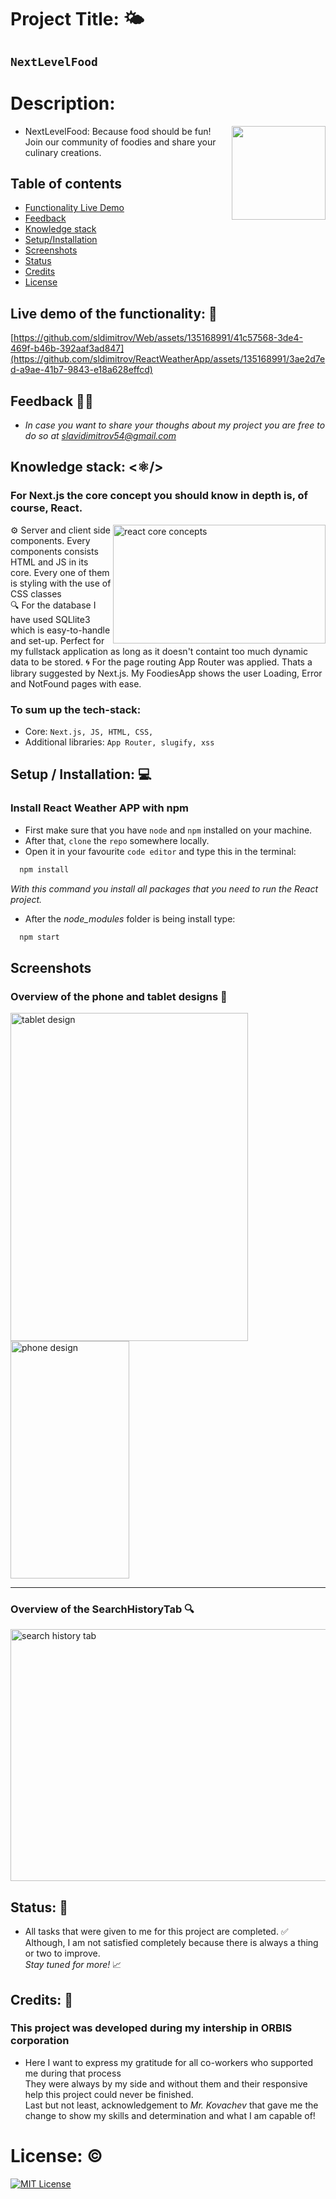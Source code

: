 # Project Title: 🌤️ #
## `NextLevelFood`

# Description: #
<img align="right" width="150" height="150" src='https://github.com/user-attachments/assets/d7aa96bd-c93f-4461-a11a-00c7feb08bee'/>

* NextLevelFood: Because food should be fun! Join our community of foodies and share your culinary creations.

## Table of contents
* [Functionality Live Demo](https://github.com/sldimitrov/ReactWeatherApp/blob/main/README.md#live-demo-of-the-functionality-)
* [Feedback](https://github.com/sldimitrov/ReactWeatherApp/blob/main/README.md#feedback-)
* [Knowledge stack](https://github.com/sldimitrov/ReactWeatherApp/blob/main/README.md#knowledge-stack-%EF%B8%8F)
* [Setup/Installation](https://github.com/sldimitrov/ReactWeatherApp/blob/main/README.md#setup--installation-)
* [Screenshots](https://github.com/sldimitrov/ReactWeatherApp/blob/main/README.md#screenshots)
* [Status](https://github.com/sldimitrov/ReactWeatherApp/blob/main/README.md#status-)
* [Credits](https://github.com/sldimitrov/ReactWeatherApp/blob/main/README.md#credits-)
* [License](https://github.com/sldimitrov/ReactWeatherApp/blob/main/README.md#license-%EF%B8%8F)

## Live demo of the functionality: 🔗 
[https://github.com/sldimitrov/Web/assets/135168991/41c57568-3de4-469f-b46b-392aaf3ad847](https://github.com/sldimitrov/ReactWeatherApp/assets/135168991/3ae2d7ed-a9ae-41b7-9843-e18a628effcd)

## Feedback 💭💭  
* *In case you want to share your thoughs about my project you are free to do so at slavidimitrov54@gmail.com*

## Knowledge stack: <⚛️/> 
 ### For Next.js the core concept you should know in depth is, of course, React.
<img align="right" width="340" height="190" alt="react core concepts" src="https://github.com/sldimitrov/ReactWeatherApp/assets/135168991/7b864aeb-9cf4-49a4-905e-ec10290f2932" /> 
<p>
 ⚙️ Server and client side components.
Every components consists HTML and JS in its core. Every one of them is styling with the use of CSS classes <br/>
 🔍 For the database I have used SQLlite3 which is easy-to-handle and set-up. Perfect for my fullstack application as long as it doesn't containt too much dynamic data to be stored.
 🌀 For the page routing App Router was applied. Thats a library suggested by Next.js. My FoodiesApp shows the user Loading, Error and NotFound pages with ease.
 
 ### To sum up the tech-stack:
* Core: `Next.js, JS, HTML, CSS, ` <br/>
* Additional libraries: `App Router, slugify, xss`
</p> 


## Setup / Installation: 💻 

### Install React Weather APP with npm

* First make sure that you have `node` and `npm` installed on your machine.
* After that, `clone` the `repo` somewhere locally.
* Open it in your favourite `code editor` and type this in the terminal:

```bash
  npm install
```
*With this command you install all packages that you need to run the React project.*
* After the *node_modules* folder is being install type:
```bash
  npm start
```

## Screenshots 
### Overview of the phone and tablet designs 🎨
<div> 
 <img alt="tablet design" src="https://github.com/sldimitrov/ReactWeatherApp/assets/135168991/e40d4b5f-01f9-4f00-a59d-e76925b5da06" width="380" height="525"/>
 <img alt="phone design" src="https://github.com/sldimitrov/ReactWeatherApp/assets/135168991/999271ae-221a-4011-9b92-feecf9c6234e" width="190" height="380" />
</div>

---

### Overview of the SearchHistoryTab 🔍
<img alt="search history tab" src="https://github.com/sldimitrov/ReactWeatherApp/assets/135168991/d52288ef-b740-41aa-bd4e-17e785bb7974" width="720" height="403" />

## Status: 📶
* All tasks that were given to me for this project are completed. ✅ <br/> 
Although, I am not satisfied completely because there is always a thing or two to improve. <br/>
*Stay tuned for more!* 📈

## Credits: 📝
### This project was developed during my intership in ORBIS corporation <br/>
* Here I want to express my gratitude for all co-workers who supported me during that process <br/>
They were always by my side and without them and their responsive help this project could never be finished. <br/>
Last but not least, acknowledgement to *Mr. Kovachev* that gave me the change to show my skills and determination and what I am capable of!

# License: ©️
[![MIT License](https://img.shields.io/badge/License-MIT-green.svg)](https://choosealicense.com/licenses/mit/)
